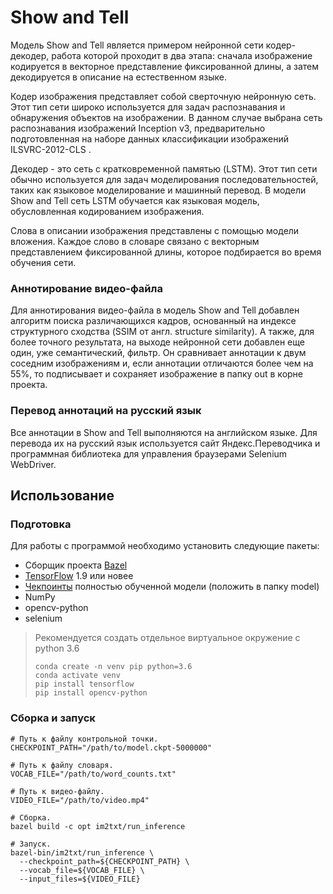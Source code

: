 # Show and Tell

Модель Show and Tell является примером нейронной сети кодер-декодер, работа которой проходит в два этапа: сначала изображение кодируется в векторное представление фиксированной длины, а затем декодируется в описание на естественном языке.

Кодер изображения представляет собой сверточную нейронную сеть. Этот тип сети широко используется для задач распознавания и обнаружения объектов на изображении. В данном случае выбрана сеть распознавания изображений Inception v3, предварительно подготовленная на наборе данных классификации изображений ILSVRC-2012-CLS .

Декодер - это сеть с кратковременной памятью (LSTM). Этот тип сети обычно используется для задач моделирования последовательностей, таких как языковое моделирование и машинный перевод. В модели Show and Tell сеть LSTM обучается как языковая модель, обусловленная кодированием изображения.

Слова в описании изображения представлены с помощью модели вложения. Каждое слово в словаре связано с векторным представлением фиксированной длины, которое подбирается во время обучения сети.

### Аннотирование видео-файла

Для аннотирования видео-файла в модель Show and Tell добавлен алгоритм поиска различающихся кадров, основанный на индексе структурного сходства (SSIM от англ. structure similarity). А также, для более точного результата, на выходе нейронной сети добавлен еще один, уже семантический, фильтр. Он сравнивает аннотации к двум соседним  изображениям и, если аннотации отличаются более чем на 55%, то подписывает и сохраняет изображение в папку out в корне проекта.

### Перевод аннотаций на русский язык

Все аннотации в Show and Tell выполняются на английском языке. Для перевода их на русский язык используется сайт Яндекс.Переводчика и программная библиотека для управления браузерами Selenium WebDriver.

## Использование

### Подготовка
Для работы с программой необходимо установить следующие пакеты:
* Сборщик проекта [Bazel](http://bazel.io/docs/install.html)
* [TensorFlow](https://www.tensorflow.org/install/) 1.9 или новее
* [Чекпоинты](https://github.com/Gharibim/Tensorflow_im2txt_5M_Step) полностью обученной модели (положить в папку model)
* NumPy
* opencv-python
* selenium

> Рекомендуется создать отдельное виртуальное окружение с python 3.6
>```shell
>conda create -n venv pip python=3.6
>conda activate venv
>pip install tensorflow
>pip install opencv-python
>```

### Сборка и запуск
```shell
# Путь к файлу контрольной точки.
CHECKPOINT_PATH="/path/to/model.ckpt-5000000"

# Путь к файлу словаря.
VOCAB_FILE="/path/to/word_counts.txt"

# Путь к видео-файлу.
VIDEO_FILE="/path/to/video.mp4"

# Сборка.
bazel build -c opt im2txt/run_inference

# Запуск.
bazel-bin/im2txt/run_inference \
  --checkpoint_path=${CHECKPOINT_PATH} \
  --vocab_file=${VOCAB_FILE} \
  --input_files=${VIDEO_FILE}
```
